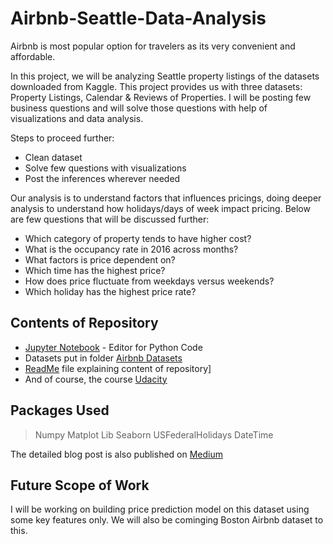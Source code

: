# Airbnb-Seattle-Data-Analysis

Airbnb is most popular option for travelers as its very convenient and affordable. 

In this project, we will be analyzing Seattle property listings of the datasets downloaded from Kaggle. This project provides us with three datasets: Property Listings, Calendar & Reviews of Properties. I will be posting few business questions and will solve those questions with help of visualizations and data analysis.

Steps to proceed further:
- Clean dataset
- Solve few questions with visualizations
- Post the inferences wherever needed

Our analysis is to understand factors that influences pricings, doing deeper analysis to understand how holidays/days of week impact pricing. Below are few questions that will be discussed further:
- Which category of property tends to have higher cost?
- What is the occupancy rate in 2016 across months?
- What factors is price dependent on?
- Which time has the highest price?
- How does price fluctuate from weekdays versus weekends?
- Which holiday has the highest price rate?

## Contents of Repository
- [Jupyter Notebook](https://jupyter.org/) - Editor for Python Code
- Datasets put in folder [Airbnb Datasets](https://github.com/chetnashahi/Airbnb-Seattle-Data-Analysis/tree/master/Airbnb%20Datasets)
- [ReadMe](https://github.com/chetnashahi/Airbnb-Seattle-Data-Analysis/blob/master/README.md) file explaining content of repository]
- And of course, the course [Udacity](https://classroom.udacity.com/)

## Packages Used 

> Numpy
> Matplot Lib
> Seaborn
> USFederalHolidays
> DateTime

The detailed blog post is also published on [Medium](https://chetna-shahi31.medium.com/airbnb-seattle-data-analysis-a39a3481fc7b)
## Future Scope of Work
I will be working on building price prediction model on this dataset using some key features only. We will also be cominging Boston Airbnb dataset to this.

